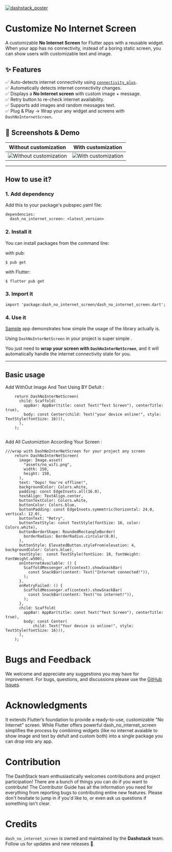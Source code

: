 

[![dashstack_poster](https://github.com/user-attachments/assets/12f83877-3a1d-4bc2-876b-c5e551acc7ca)](https://dashstack.notion.site/Ravi-Vithani-e65c362e335d45ef993225687e4aacb8?pvs=143)


#   Customize No Internet Screen 
A customizable **No Internet Screen** for Flutter apps with a reusable widget.  
When your app has no connectivity, instead of a boring static screen, you can show users with customizable text and image.

## ✨ Features
✅ Auto-detects internet connectivity using [`connectivity_plus`](https://pub.dev/packages/connectivity_plus).    
✅ Automatically detects internet connectivity changes.  
✅ Displays a **No Internet screen** with custom image + message.  
✅ Retry button to re-check internet availability.  
✅ Supports add images and random messages text.  
✅ Plug & Play → Wrap your any widget and screens with `DashNoInternetScreen`.    

## 📸 Screenshots & Demo
| Without customization | With customization |
|------------------------|--------------------|
| ![Without customization](https://github.com/user-attachments/assets/ecf6b8fa-bf0c-4133-85b6-2dee8fa40163) | ![With customization](https://github.com/user-attachments/assets/90fa2b07-6a35-4808-9978-50bdaa6d2988) | 

---
## How to use it?

### 1. Add dependency
Add this to your package's pubspec.yaml file:
```
dependencies:
  dash_no_internet_screen: <latest_version>
  ```
### 2. Install it
You can install packages from the command line:

with pub:

```
$ pub get
```
with Flutter:
``` 
$ flutter pub get
```
### 3. Import it
```
import 'package:dash_no_internet_screen/dash_no_internet_screen.dart';
``` 
### 4. Use it
[Sample](https://github.com/sentanilesh007/dash_no_internet_screen) app demonstrates how simple the usage of the library actually is.

Using `DashNoInterNetScreen` in your project is super simple .  

You just need to **wrap your screen with `DashNoInterNetScreen`**, and it will automatically handle the internet connectivity state for you.

---

## Basic usage

Add WithOut Image And Text Using BY Defult :


```
    return DashNoInterNetScreen(
      child: Scaffold(
        appBar: AppBar(title: const Text("Test Screen"), centerTitle: true),
        body: const Center(child: Text("your device online!", style: TextStyle(fontSize: 16))),
      ),
    );
  
```

Add All Customiztion According Your Screen :

```
///wrap with DashNoInterNetScreen for your project any screen
    return DashNoInterNetScreen(
      image: Image.asset(
        "assets/no_wifi.png",
        width: 150,
        height: 150,
      ),
      text: "Oops! You're offline!",
      backgroundColor: Colors.white,
      padding: const EdgeInsets.all(16.0),
      textAlign: TextAlign.center,
      buttonTextColor: Colors.white,
      buttonColor: Colors.blue,
      buttonPadding: const EdgeInsets.symmetric(horizontal: 24.0, vertical: 12.0),
      buttonText: "Retry",
      buttonTextStyle: const TextStyle(fontSize: 16, color: Colors.white),
      buttonBorderShape: RoundedRectangleBorder(
        borderRadius: BorderRadius.circular(8.0),
      ),
      buttonStyle: ElevatedButton.styleFrom(elevation: 4, backgroundColor: Colors.blue),
      textStyle:  const TextStyle(fontSize: 18, fontWeight: FontWeight.w500),
      onInternetAvailable: () {
        ScaffoldMessenger.of(context).showSnackBar(
          const SnackBar(content: Text("Internet connected!")),
        );
      },
      onRetryFailed: () {
        ScaffoldMessenger.of(context).showSnackBar(
          const SnackBar(content: Text("no internet!")),
        );
      },
      child: Scaffold(
        appBar: AppBar(title: const Text("Test Screen"), centerTitle: true),
        body: const Center(
            child: Text("Your device is online!", style: TextStyle(fontSize: 16))),
      ),
    );
```

# Bugs and Feedback 
We welcome and appreciate any suggestions you may have for improvement. For bugs, questions, and discussions please use the  [GitHub Issues](https://github.com/sentanilesh007/dash_no_internet_screen/issues).

# Acknowledgments
It extends Flutter’s foundation to provide a ready-to-use, customizable "No Internet" screen. While Flutter offers powerful dash_no_internet_screen simplifies the process by combining widgets (like no internet avaiable to show image and text by defult and custom both) into a single package you can drop into any app.

# Contribution
The DashStack team enthusiastically welcomes contributions and project participation! There are a bunch of things you can do if you want to contribute! The Contributor Guide has all the information you need for everything from reporting bugs to contributing entire new features. Please don't hesitate to jump in if you'd like to, or even ask us questions if something isn't clear.

# Credits
`dash_no_internet_screen` is owned and maintained by the **Dashstack** team.  
Follow us for updates and new releases 🚀.
